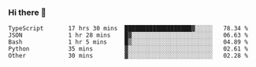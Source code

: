 ### Hi there 👋

<!--START_SECTION:waka-->

```text
TypeScript       17 hrs 30 mins  ███████████████████▓░░░░░   78.34 %
JSON             1 hr 28 mins    █▓░░░░░░░░░░░░░░░░░░░░░░░   06.63 %
Bash             1 hr 5 mins     █▒░░░░░░░░░░░░░░░░░░░░░░░   04.89 %
Python           35 mins         ▓░░░░░░░░░░░░░░░░░░░░░░░░   02.61 %
Other            30 mins         ▓░░░░░░░░░░░░░░░░░░░░░░░░   02.28 %
```

<!--END_SECTION:waka-->

<!--
**arlenxuzj/arlenxuzj** is a ✨ _special_ ✨ repository because its `README.md` (this file) appears on your GitHub profile.

Here are some ideas to get you started:

- 🔭 I’m currently working on ...
- 🌱 I’m currently learning ...
- 👯 I’m looking to collaborate on ...
- 🤔 I’m looking for help with ...
- 💬 Ask me about ...
- 📫 How to reach me: ...
- 😄 Pronouns: ...
- ⚡ Fun fact: ...
-->

